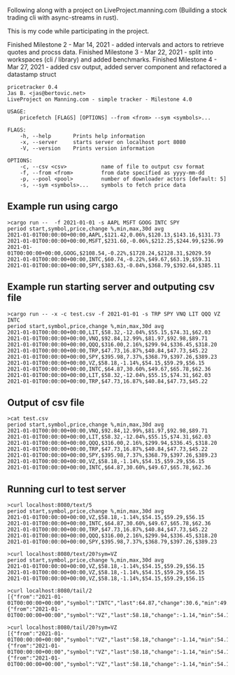 Following along with a project on LiveProject.manning.com (Building a stock trading cli with async-streams in rust).

This is my code while participating in the project.

Finished Milestone 2 - Mar 14, 2021 - added intervals and actors to retrieve quotes and procss data.
Finished Milestone 3 - Mar 22, 2021 - split into workspaces (cli / library) and added benchmarks.
Finished Milestone 4 - Mar 27, 2021 - added csv output, added server component and refactored a datastamp struct


```
pricetracker 0.4
Jas B. <jas@bertovic.net>
LiveProject on Manning.com - simple tracker - Milestone 4.0

USAGE:
    pricefetch [FLAGS] [OPTIONS] --from <from> --sym <symbols>...

FLAGS:
    -h, --help       Prints help information
    -x, --server     starts server on localhost port 8080
    -V, --version    Prints version information

OPTIONS:
    -c, --csv <csv>           name of file to output csv format
    -f, --from <from>         from date specified as yyyy-mm-dd
    -p, --pool <pool>         number of downloader actors [default: 5]
    -s, --sym <symbols>...    symbols to fetch price data
```

## Example run using cargo

```
>cargo run --  -f 2021-01-01 -s AAPL MSFT GOOG INTC SPY       
period start,symbol,price,change %,min,max,30d avg
2021-01-01T00:00:00+00:00,AAPL,$121.42,0.06%,$120.13,$143.16,$131.73
2021-01-01T00:00:00+00:00,MSFT,$231.60,-0.06%,$212.25,$244.99,$236.99
2021-01-01T00:00:00+00:00,GOOG,$2108.54,-0.22%,$1728.24,$2128.31,$2029.59
2021-01-01T00:00:00+00:00,INTC,$60.74,-0.22%,$49.67,$63.19,$59.31
2021-01-01T00:00:00+00:00,SPY,$383.63,-0.04%,$368.79,$392.64,$385.11
```

## Example run starting server and outputing csv file

```
>cargo run -- -x -c test.csv -f 2021-01-01 -s TRP SPY VNQ LIT QQQ VZ INTC
period start,symbol,price,change %,min,max,30d avg
2021-01-01T00:00:00+00:00,LIT,$58.32,-12.04%,$55.15,$74.31,$62.03
2021-01-01T00:00:00+00:00,VNQ,$92.84,12.99%,$81.97,$92.98,$89.71
2021-01-01T00:00:00+00:00,QQQ,$316.00,2.16%,$299.94,$336.45,$318.20
2021-01-01T00:00:00+00:00,TRP,$47.73,16.87%,$40.84,$47.73,$45.22
2021-01-01T00:00:00+00:00,SPY,$395.98,7.37%,$368.79,$397.26,$389.23
2021-01-01T00:00:00+00:00,VZ,$58.18,-1.14%,$54.15,$59.29,$56.15
2021-01-01T00:00:00+00:00,INTC,$64.87,30.60%,$49.67,$65.78,$62.36
2021-01-01T00:00:00+00:00,LIT,$58.32,-12.04%,$55.15,$74.31,$62.03
2021-01-01T00:00:00+00:00,TRP,$47.73,16.87%,$40.84,$47.73,$45.22
```

## Output of csv file

```
>cat test.csv
period start,symbol,price,change %,min,max,30d avg
2021-01-01T00:00:00+00:00,VNQ,$92.84,12.99%,$81.97,$92.98,$89.71
2021-01-01T00:00:00+00:00,LIT,$58.32,-12.04%,$55.15,$74.31,$62.03
2021-01-01T00:00:00+00:00,QQQ,$316.00,2.16%,$299.94,$336.45,$318.20
2021-01-01T00:00:00+00:00,TRP,$47.73,16.87%,$40.84,$47.73,$45.22
2021-01-01T00:00:00+00:00,SPY,$395.98,7.37%,$368.79,$397.26,$389.23
2021-01-01T00:00:00+00:00,VZ,$58.18,-1.14%,$54.15,$59.29,$56.15
2021-01-01T00:00:00+00:00,INTC,$64.87,30.60%,$49.67,$65.78,$62.36

```

## Running curl to test server

```
>curl localhost:8080/text/5
period start,symbol,price,change %,min,max,30d avg
2021-01-01T00:00:00+00:00,VZ,$58.18,-1.14%,$54.15,$59.29,$56.15
2021-01-01T00:00:00+00:00,INTC,$64.87,30.60%,$49.67,$65.78,$62.36
2021-01-01T00:00:00+00:00,TRP,$47.73,16.87%,$40.84,$47.73,$45.22
2021-01-01T00:00:00+00:00,QQQ,$316.00,2.16%,$299.94,$336.45,$318.20
2021-01-01T00:00:00+00:00,SPY,$395.98,7.37%,$368.79,$397.26,$389.23

>curl localhost:8080/text/20?sym=VZ
period start,symbol,price,change %,min,max,30d avg
2021-01-01T00:00:00+00:00,VZ,$58.18,-1.14%,$54.15,$59.29,$56.15
2021-01-01T00:00:00+00:00,VZ,$58.18,-1.14%,$54.15,$59.29,$56.15
2021-01-01T00:00:00+00:00,VZ,$58.18,-1.14%,$54.15,$59.29,$56.15

>curl localhost:8080/tail/2
[{"from":"2021-01-01T00:00:00+00:00","symbol":"INTC","last":64.87,"change":30.6,"min":49.67,"max":65.78,"sma_30":62.36},{"from":"2021-01-01T00:00:00+00:00","symbol":"VZ","last":58.18,"change":-1.14,"min":54.15,"max":59.29,"sma_30":56.15}]

>curl localhost:8080/tail/20?sym=VZ
[{"from":"2021-01-01T00:00:00+00:00","symbol":"VZ","last":58.18,"change":-1.14,"min":54.15,"max":59.29,"sma_30":56.15},{"from":"2021-01-01T00:00:00+00:00","symbol":"VZ","last":58.18,"change":-1.14,"min":54.15,"max":59.29,"sma_30":56.15},{"from":"2021-01-01T00:00:00+00:00","symbol":"VZ","last":58.18,"change":-1.14,"min":54.15,"max":59.29,"sma_30":56.15}]

```
